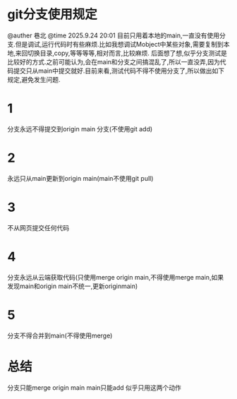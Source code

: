 # git分支使用规定

@auther 巷北
@time 2025.9.24 20:01
目前只用着本地的main,一直没有使用分支.但是调试,运行代码时有些麻烦.比如我想调试Mobject中某些对象,需要复制到本地,来回切换目录,copy,等等等等,相对而言,比较麻烦.
后面想了想,似乎分支测试是比较好的方式.之前可能认为,会在main和分支之间搞混乱了,所以一直没弄,因为代码提交只从main中提交就好.目前来看,测试代码不得不使用分支了,所以做出如下规定,避免发生问题.

# 1
分支永远不得提交到origin main 分支(不使用git add)

# 2
永远只从main更新到origin main(main不使用git pull)

# 3
不从网页提交任何代码

# 4
分支永远从云端获取代码(只使用merge origin main,不得使用merge main,如果发现main和origin main不统一,更新originmain)

# 5
分支不得合并到main(不得使用merge)

# 总结
分支只能merge origin main
main只能add
似乎只用这两个动作



